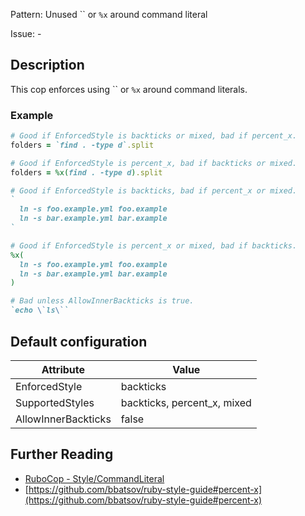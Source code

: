 Pattern: Unused `` or `%x` around command literal

Issue: -

## Description

This cop enforces using `` or `%x` around command literals.

### Example

```ruby
# Good if EnforcedStyle is backticks or mixed, bad if percent_x.
folders = `find . -type d`.split

# Good if EnforcedStyle is percent_x, bad if backticks or mixed.
folders = %x(find . -type d).split

# Good if EnforcedStyle is backticks, bad if percent_x or mixed.
`
  ln -s foo.example.yml foo.example
  ln -s bar.example.yml bar.example
`

# Good if EnforcedStyle is percent_x or mixed, bad if backticks.
%x(
  ln -s foo.example.yml foo.example
  ln -s bar.example.yml bar.example
)

# Bad unless AllowInnerBackticks is true.
`echo \`ls\``
```

## Default configuration

Attribute | Value
--- | ---
EnforcedStyle | backticks
SupportedStyles | backticks, percent_x, mixed
AllowInnerBackticks | false

## Further Reading

* [RuboCop - Style/CommandLiteral](https://rubocop.readthedocs.io/en/latest/cops_style/#stylecommandliteral)
* [https://github.com/bbatsov/ruby-style-guide#percent-x](https://github.com/bbatsov/ruby-style-guide#percent-x)
